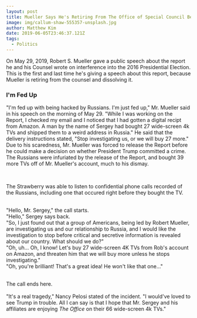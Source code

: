 ```yaml
---
layout: post
title: Mueller Says He's Retiring From The Office of Special Council Because "I'm Fed Up With Being Hacked by Russians"
image: img/callum-shaw-555357-unsplash.jpg
author: Matthew Kim
date: 2019-06-05T23:46:37.121Z
tags:
  - Politics
---
```


On May 29, 2019, Robert S. Mueller gave a public speech about the report he and his Counsel wrote on interference into the 2016 Presidential Election. This is the first and last time he's giving a speech about this report, because Mueller is retiring from the counsel and dissolving it.

### I'm Fed Up

"I'm fed up with being hacked by Russians. I'm just fed up," Mr. Mueller said in his speech on the morning of May 29. "While I was working on the Report, I checked my email and I noticed that I had gotten a digital recipt from Amazon. A man by the name of Sergey had bought 27 wide-screen 4k TVs and shipped them to a weird address in Russia." He said that the delivery instructions stated, "Stop investigating us, or we will buy 27 more." Due to his scaredness, Mr. Mueller was forced to release the Report before he could make a decision on whether President Trump committed a crime. The Russians were infuriated by the release of the Report, and bought 39 more TVs off of Mr. Mueller's account, much to his dismay. 

<br/>

The Strawberry was able to listen to confidential phone calls recorded of the Russians, including one that occured right before they bought the TV. 
<br/> <br/>

"Hello, Mr. Sergey," the call starts.
<br/>
"Hello," Sergey says back.
<br/>
"So, I just found out that a group of Americans, being led by Robert Mueller, are investigating us and our relationship to Russia, and I would like the investigation to stop before critical and secretive information is revealed about our country. What should we do?"
<br/>
"Oh, uh... Oh, I know! Let's buy 27 wide-screen 4K TVs from Rob's account on Amazon, and threaten him that we will buy more unless he stops investigating."
<br/>
"Oh, you're brilliant! That's a great idea! He won't like that one..."
<br/><br/>

The call ends here.
<br/><br/>
"It's a real tragedy," Nancy Pelosi stated of the incident. "I would've loved to see Trump in trouble. All I can say is that I hope that Mr. Sergey and his affiliates are enjoying *The Office* on their 66 wide-screen 4k TVs."


